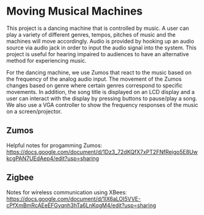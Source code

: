 # Moving Musical Machines 
This project is a dancing machine that is controlled by music. A user can play a variety of different genres, tempos, pitches of music and the machines will move accordingly. Audio is provided by hooking up an audio source via audio jack in order to input the audio signal into the system.  This project is useful for hearing impaired to audiences to have an alternative method for experiencing music.

For the dancing machine, we use Zumos that react to the music based on the frequency of the analog audio input. The movement of the Zumos changes based on genre where certain genres correspond to specific movements. In addition, the song title is displayed on an LCD display and a user can interact with the display by pressing buttons to pause/play a song.  We also use a VGA controller to show the frequency responses of the music on a screen/projector.

## Zumos
Helpful notes for progamming Zumos: https://docs.google.com/document/d/1Dz3_72dKQfX7xPT2FNfReigo5E8UwkcgPAN7UEdAep4/edit?usp=sharing

## Zigbee
Notes for wireless communication using XBees: https://docs.google.com/document/d/1lX6aLOI5VVE-cPfXmBmRcAEeEFGvqnh3hTa6LnKqgM4/edit?usp=sharing
